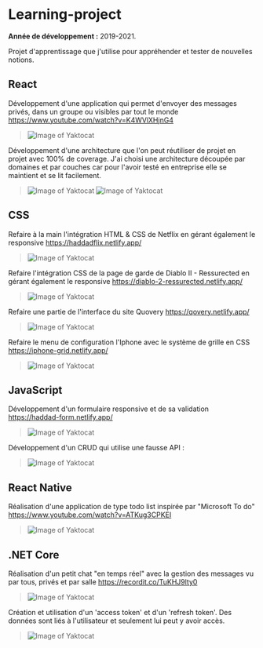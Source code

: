 # Learning-project
**Année de développement :** 2019-2021.</br>

Projet d'apprentissage que j'utilise pour appréhender et tester de nouvelles notions.


## React
Développement d'une application qui permet d'envoyer des messages privés, dans un groupe ou visibles par tout le monde https://www.youtube.com/watch?v=K4WVlXHjnG4
> ![Image of Yaktocat](https://imgur.com/Tb4ip0L.png)

Développement d'une architecture que l'on peut réutiliser de projet en projet avec 100% de coverage.
J'ai choisi une architecture découpée par domaines et par couches car pour l'avoir testé en entreprise elle se maintient et se lit facilement.
> ![Image of Yaktocat](https://imgur.com/ZhXJp81.png)
> ![Image of Yaktocat](https://imgur.com/bBRa6Ft.png)

## CSS
Refaire à la main l'intégration HTML & CSS de Netflix en gérant également le responsive https://haddadflix.netlify.app/
> ![Image of Yaktocat](https://imgur.com/dvHJHsH.png)

Refaire l'intégration CSS de la page de garde de Diablo II - Ressurected en gérant également le responsive https://diablo-2-ressurected.netlify.app/
> ![Image of Yaktocat](https://imgur.com/iXUhd05.png)

Refaire une partie de l'interface du site Quovery https://qovery.netlify.app/
> ![Image of Yaktocat](https://imgur.com/MpqP7md.png)

Refaire le menu de configuration l'Iphone avec le système de grille en CSS https://iphone-grid.netlify.app/
> ![Image of Yaktocat](https://imgur.com/PFVKVAs.png)

## JavaScript
Développement d'un formulaire responsive et de sa validation https://haddad-form.netlify.app/
> ![Image of Yaktocat](https://imgur.com/J832tzS.png)

Développement d'un CRUD qui utilise une fausse API :
> ![Image of Yaktocat](https://imgur.com/PgUr86j.png)

## React Native
Réalisation d'une application de type todo list inspirée par "Microsoft To do" https://www.youtube.com/watch?v=ATKug3CPKEI
> ![Image of Yaktocat](https://imgur.com/EP8DPJ0.png)

## .NET Core
Réalisation d'un petit chat "en temps réel" avec la gestion des messages vu par tous, privés et par salle https://recordit.co/TuKHJ9lty0
> ![Image of Yaktocat](https://imgur.com/Dwu2Z6U.png)

Création et utilisation d'un 'access token' et d'un 'refresh token'.
Des données sont liés à l'utilisateur et seulement lui peut y avoir accès.
> ![Image of Yaktocat](https://imgur.com/lc4QtcZ.png)
